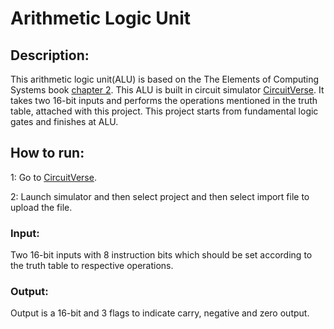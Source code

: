 # Arithmetic Logic Unit

## Description:
This arithmetic logic unit(ALU) is based on the The Elements of Computing Systems book [chapter 2](https://www.nand2tetris.org/project02). This ALU is built in circuit simulator [CircuitVerse](https://circuitverse.org/). It takes two 16-bit inputs and performs the operations mentioned in the truth table, attached with this project. This project starts from fundamental logic gates and finishes at ALU.

## How to run:

1: Go to [CircuitVerse](https://circuitverse.org/)\.

2: Launch simulator and then select project and then select import file to upload the file.

### Input:
Two 16-bit inputs with 8 instruction bits which should be set according to the truth table to respective operations.

### Output:
Output is a 16-bit and 3 flags to indicate carry, negative and zero output.
